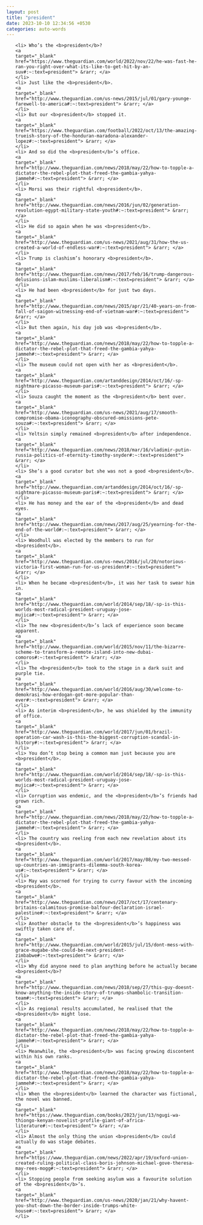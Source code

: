 ```yaml
---
layout: post
title: "president"
date: 2023-10-10 12:34:56 +0530
categories: auto-words
---
```

<ol>

    <li> Who’s the <b>president</b>?
    <a 
    target="_blank" 
    href="https://www.theguardian.com/world/2022/nov/22/he-was-fast-he-ran-you-right-over-what-its-like-to-get-hit-by-an-suv#:~:text=president"> &rarr; </a>
    </li>
    <li> Just like the <b>president</b>.
    <a 
    target="_blank" 
    href="http://www.theguardian.com/us-news/2015/jul/01/gary-younge-farewell-to-america#:~:text=president"> &rarr; </a>
    </li>
    <li> But our <b>president</b> stopped it.
    <a 
    target="_blank" 
    href="https://www.theguardian.com/football/2022/oct/13/the-amazing-trueish-story-of-the-honduran-maradona-alexander-lopez#:~:text=president"> &rarr; </a>
    </li>
    <li> And so did the <b>president</b>’s office.
    <a 
    target="_blank" 
    href="http://www.theguardian.com/news/2018/may/22/how-to-topple-a-dictator-the-rebel-plot-that-freed-the-gambia-yahya-jammeh#:~:text=president"> &rarr; </a>
    </li>
    <li> Morsi was their rightful <b>president</b>.
    <a 
    target="_blank" 
    href="http://www.theguardian.com/news/2016/jun/02/generation-revolution-egypt-military-state-youth#:~:text=president"> &rarr; </a>
    </li>
    <li> He did so again when he was <b>president</b>.
    <a 
    target="_blank" 
    href="http://www.theguardian.com/us-news/2021/aug/31/how-the-us-created-a-world-of-endless-war#:~:text=president"> &rarr; </a>
    </li>
    <li> Trump is clashism’s honorary <b>president</b>.
    <a 
    target="_blank" 
    href="http://www.theguardian.com/news/2017/feb/16/trump-dangerous-delusions-islam-muslims-liberalism#:~:text=president"> &rarr; </a>
    </li>
    <li> He had been <b>president</b> for just two days.
    <a 
    target="_blank" 
    href="http://www.theguardian.com/news/2015/apr/21/40-years-on-from-fall-of-saigon-witnessing-end-of-vietnam-war#:~:text=president"> &rarr; </a>
    </li>
    <li> But then again, his day job was <b>president</b>.
    <a 
    target="_blank" 
    href="http://www.theguardian.com/news/2018/may/22/how-to-topple-a-dictator-the-rebel-plot-that-freed-the-gambia-yahya-jammeh#:~:text=president"> &rarr; </a>
    </li>
    <li> The museum could not open with her as <b>president</b>.
    <a 
    target="_blank" 
    href="http://www.theguardian.com/artanddesign/2014/oct/16/-sp-nightmare-picasso-museum-paris#:~:text=president"> &rarr; </a>
    </li>
    <li> Souza caught the moment as the <b>president</b> bent over.
    <a 
    target="_blank" 
    href="http://www.theguardian.com/us-news/2021/aug/17/smooth-compromise-obama-iconography-obscured-omissions-pete-souza#:~:text=president"> &rarr; </a>
    </li>
    <li> Yeltsin simply remained <b>president</b> after independence.
    <a 
    target="_blank" 
    href="http://www.theguardian.com/news/2018/mar/16/vladimir-putin-russia-politics-of-eternity-timothy-snyder#:~:text=president"> &rarr; </a>
    </li>
    <li> She’s a good curator but she was not a good <b>president</b>.
    <a 
    target="_blank" 
    href="http://www.theguardian.com/artanddesign/2014/oct/16/-sp-nightmare-picasso-museum-paris#:~:text=president"> &rarr; </a>
    </li>
    <li> He has money and the ear of the <b>president</b> and dead eyes.
    <a 
    target="_blank" 
    href="http://www.theguardian.com/news/2017/aug/25/yearning-for-the-end-of-the-world#:~:text=president"> &rarr; </a>
    </li>
    <li> Woodhull was elected by the members to run for <b>president</b>.
    <a 
    target="_blank" 
    href="http://www.theguardian.com/us-news/2016/jul/20/notorious-victoria-first-woman-run-for-us-president#:~:text=president"> &rarr; </a>
    </li>
    <li> When he became <b>president</b>, it was her task to swear him in.
    <a 
    target="_blank" 
    href="http://www.theguardian.com/world/2014/sep/18/-sp-is-this-worlds-most-radical-president-uruguay-jose-mujica#:~:text=president"> &rarr; </a>
    </li>
    <li> The new <b>president</b>’s lack of experience soon became apparent.
    <a 
    target="_blank" 
    href="http://www.theguardian.com/world/2015/nov/11/the-bizarre-scheme-to-transform-a-remote-island-into-new-dubai-comoros#:~:text=president"> &rarr; </a>
    </li>
    <li> The <b>president</b> took to the stage in a dark suit and purple tie.
    <a 
    target="_blank" 
    href="http://www.theguardian.com/world/2016/aug/30/welcome-to-demokrasi-how-erdogan-got-more-popular-than-ever#:~:text=president"> &rarr; </a>
    </li>
    <li> As interim <b>president</b>, he was shielded by the immunity of office.
    <a 
    target="_blank" 
    href="http://www.theguardian.com/world/2017/jun/01/brazil-operation-car-wash-is-this-the-biggest-corruption-scandal-in-history#:~:text=president"> &rarr; </a>
    </li>
    <li> You don’t stop being a common man just because you are <b>president</b>.
    <a 
    target="_blank" 
    href="http://www.theguardian.com/world/2014/sep/18/-sp-is-this-worlds-most-radical-president-uruguay-jose-mujica#:~:text=president"> &rarr; </a>
    </li>
    <li> Corruption was endemic, and the <b>president</b>’s friends had grown rich.
    <a 
    target="_blank" 
    href="http://www.theguardian.com/news/2018/may/22/how-to-topple-a-dictator-the-rebel-plot-that-freed-the-gambia-yahya-jammeh#:~:text=president"> &rarr; </a>
    </li>
    <li> The country was reeling from each new revelation about its <b>president</b>.
    <a 
    target="_blank" 
    href="http://www.theguardian.com/world/2017/may/08/my-two-messed-up-countries-an-immigrants-dilemma-south-korea-us#:~:text=president"> &rarr; </a>
    </li>
    <li> May was scorned for trying to curry favour with the incoming <b>president</b>.
    <a 
    target="_blank" 
    href="http://www.theguardian.com/news/2017/oct/17/centenary-britains-calamitous-promise-balfour-declaration-israel-palestine#:~:text=president"> &rarr; </a>
    </li>
    <li> Another obstacle to the <b>president</b>’s happiness was swiftly taken care of.
    <a 
    target="_blank" 
    href="http://www.theguardian.com/world/2015/jul/15/dont-mess-with-grace-mugabe-she-could-be-next-president-zimbabwe#:~:text=president"> &rarr; </a>
    </li>
    <li> Why did anyone need to plan anything before he actually became <b>president</b>?
    <a 
    target="_blank" 
    href="http://www.theguardian.com/news/2018/sep/27/this-guy-doesnt-know-anything-the-inside-story-of-trumps-shambolic-transition-team#:~:text=president"> &rarr; </a>
    </li>
    <li> As regional results accumulated, he realised that the <b>president</b> might lose.
    <a 
    target="_blank" 
    href="http://www.theguardian.com/news/2018/may/22/how-to-topple-a-dictator-the-rebel-plot-that-freed-the-gambia-yahya-jammeh#:~:text=president"> &rarr; </a>
    </li>
    <li> Meanwhile, the <b>president</b> was facing growing discontent within his own ranks.
    <a 
    target="_blank" 
    href="http://www.theguardian.com/news/2018/may/22/how-to-topple-a-dictator-the-rebel-plot-that-freed-the-gambia-yahya-jammeh#:~:text=president"> &rarr; </a>
    </li>
    <li> When the <b>president</b> learned the character was fictional, the novel was banned.
    <a 
    target="_blank" 
    href="https://www.theguardian.com/books/2023/jun/13/ngugi-wa-thiongo-kenyan-novelist-profile-giant-of-africa-literature#:~:text=president"> &rarr; </a>
    </li>
    <li> Almost the only thing the union <b>president</b> could actually do was stage debates.
    <a 
    target="_blank" 
    href="https://www.theguardian.com/news/2022/apr/19/oxford-union-created-ruling-political-class-boris-johnson-michael-gove-theresa-may-rees-mogg#:~:text=president"> &rarr; </a>
    </li>
    <li> Stopping people from seeking asylum was a favourite solution of the <b>president</b>’s.
    <a 
    target="_blank" 
    href="http://www.theguardian.com/us-news/2020/jan/21/why-havent-you-shut-down-the-border-inside-trumps-white-house#:~:text=president"> &rarr; </a>
    </li>